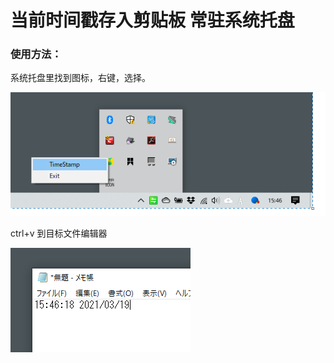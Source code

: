 # 当前时间戳存入剪贴板 常驻系统托盘

### 使用方法：

系统托盘里找到图标，右键，选择。

![alt text](https://github.com/YuzeSong/TimeStampC_ClipBoard/blob/main/image/pic1.png?raw=true)

ctrl+v 到目标文件编辑器

![alt text](https://github.com/YuzeSong/TimeStampC_ClipBoard/blob/main/image/pic2.png?raw=true)
